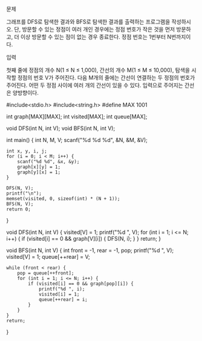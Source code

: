 문제
	
그래프를 DFS로 탐색한 결과와 BFS로 탐색한 결과를 출력하는 프로그램을 작성하시오. 단, 방문할 수 있는 정점이 여러 개인 경우에는 정점 번호가 작은 것을 먼저 방문하고, 더 이상 방문할 수 있는 점이 없는 경우 종료한다. 정점 번호는 1번부터 N번까지이다.

입력

첫째 줄에 정점의 개수 N(1 ≤ N ≤ 1,000), 간선의 개수 M(1 ≤ M ≤ 10,000), 탐색을 시작할 정점의 번호 V가 주어진다. 다음 M개의 줄에는 간선이 연결하는 두 정점의 번호가 주어진다. 어떤 두 정점 사이에 여러 개의 간선이 있을 수 있다. 입력으로 주어지는 간선은 양방향이다.

#include<stdio.h>
#include<string.h>
#define MAX 1001
 
int graph[MAX][MAX];
int visited[MAX];
int queue[MAX];
 
void DFS(int N, int V);
void BFS(int N, int V);
 
int main() {
	int N, M, V;
	scanf("%d %d %d", &N, &M, &V);
 
	int x, y, i, j;
	for (i = 0; i < M; i++) {
		scanf("%d %d", &x, &y);
		graph[x][y] = 1;
		graph[y][x] = 1;
	}
 
	DFS(N, V);
	printf("\n");
	memset(visited, 0, sizeof(int) * (N + 1));
	BFS(N, V);
	return 0;
}
 
void DFS(int N, int V) {
	visited[V] = 1;
	printf("%d ", V);
	for (int i = 1; i <= N; i++) {
		if (visited[i] == 0 && graph[V][i]) {
			DFS(N, i);
		}
	}
	return;
}
 
void BFS(int N, int V) {
	int front = -1, rear = -1, pop;
	printf("%d ", V);
	visited[V] = 1;
	queue[++rear] = V;
 
	while (front < rear) {
		pop = queue[++front];
		for (int i = 1; i <= N; i++) {
			if (visited[i] == 0 && graph[pop][i]) {
				printf("%d ", i);
				visited[i] = 1;
				queue[++rear] = i;
			}
		}
	}
	return;
}
